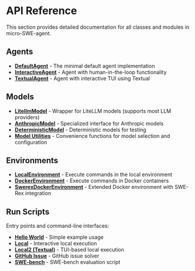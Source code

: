# API Reference

This section provides detailed documentation for all classes and modules in micro-SWE-agent.

## Agents

- **[DefaultAgent](agents/default.md)** - The minimal default agent implementation
- **[InteractiveAgent](agents/interactive.md)** - Agent with human-in-the-loop functionality
- **[TextualAgent](agents/textual.md)** - Agent with interactive TUI using Textual

## Models

- **[LitellmModel](models/litellm.md)** - Wrapper for LiteLLM models (supports most LLM providers)
- **[AnthropicModel](models/anthropic.md)** - Specialized interface for Anthropic models
- **[DeterministicModel](models/test_models.md)** - Deterministic models for testing
- **[Model Utilities](models/utils.md)** - Convenience functions for model selection and configuration

## Environments

- **[LocalEnvironment](environments/local.md)** - Execute commands in the local environment
- **[DockerEnvironment](environments/docker.md)** - Execute commands in Docker containers
- **[SwerexDockerEnvironment](environments/swerex_docker.md)** - Extended Docker environment with SWE-Rex integration

## Run Scripts

Entry points and command-line interfaces:

- **[Hello World](run/hello_world.md)** - Simple example usage
- **[Local](run/local.md)** - Interactive local execution
- **[Local2 (Textual)](run/local2.md)** - TUI-based local execution
- **[GitHub Issue](run/github_issue.md)** - GitHub issue solver
- **[SWE-bench](run/swebench.md)** - SWE-bench evaluation script